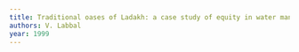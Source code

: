 ```yaml
---
title: Traditional oases of Ladakh: a case study of equity in water management.
authors: V. Labbal
year: 1999
---
```



